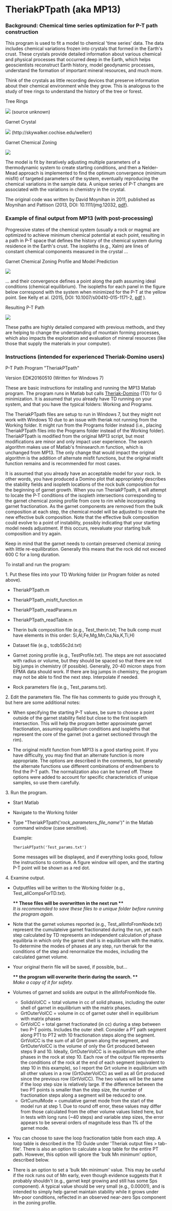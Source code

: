 # TheriakPTpath (aka MP13)
### Background: Chemical time series optimization for P-T path construction

This program is used to fit a model to chemical 'time series' data.  The data includes
chemical variations frozen into crystals that formed in the Earth's crust.  These crystals
provide detailed information about various chemical and physical processes that occurred deep
in the Earth, which helps geoscientists reconstruct Earth history, model geodynamic
processes, understand the formation of important mineral resources, and much more.

Think of the crystals as little recording devices that preserve information about their
chemical environment while they grow.  This is analogous to the study of tree rings to
understand the history of the tree or forest.


Tree Rings

<img src="https://github.com/ericdavidkelly/MP13/blob/master/Tree_rings.jpg"/>
(source unknown)



Garnet Crystal

<img src="https://github.com/ericdavidkelly/MP13/blob/master/grt_crystal.jpg"/>
(http://skywalker.cochise.edu/wellerr)



Garnet Chemical Zoning

<img src="https://github.com/ericdavidkelly/MP13/blob/master/grt_chem.jpg"/>



The model is fit by iteratively adjusting multiple parameters of a thermodynamic system
to create starting conditions, and then a Nelder-Mead approach is implemented to find
the optimum convergence (minimum misfit) of targeted parameters of the system, eventually
reproducing the chemical variations in the sample data.  A unique series of P-T changes
are associated with the variations in chemistry in the crystal.

The original code was written by David Moynihan in 2011, published as Moynihan and
Pattison (2013, DOI: 10.1111/jmg.12032,
<a href="https://www.ucalgary.ca/pattison/files/pattison/13moynihanptpath-jmg.pdf" target="_blank">pdf</a>).


### Example of final output from MP13 (with post-processing)
Progressive states of the chemical system (usually a rock or magma) are optimized to
achieve minimum chemical potential at each point, resulting in a path in P-T space that
defines the history of the chemical system during residence in the Earth's crust.  The
isopleths (e.g., Xalm) are lines of constant chemical components measured in the crystal ...


Garnet Chemical Zoning Profile and Model Prediction

<img src="https://github.com/ericdavidkelly/MP13/blob/master/example_output_model_fit.png"/>


... and their convergence defines a point along the path assuming ideal conditions
(chemical equilibrium).  The isopleths for each panel in the figure below correspond with
the system when minimized for the P-T at the yellow point.  See Kelly et al.
(2015, DOI: 10.1007/s00410-015-1171-2,
<a href="https://www.researchgate.net/profile/Michael_Wells5/publication/280667952_An_Early_Cretaceous_garnet_pressure-temperature_path_recording_synconvergent_burial_and_exhumation_from_the_hinterland_of_the_Sevier_orogenic_belt_Albion_Mountains_Idaho/links/55c0ebe708aec0e5f448fbae.pdf" target="_blank">pdf</a>
).


Resulting P-T Path

<img src="https://github.com/ericdavidkelly/MP13/blob/master/example_output_path.png"/>


These paths are highly detailed compared with previous methods, and they are helping
to change the understanding of mountain forming processes, which also impacts the
exploration and evaluation of mineral resources (like those that supply the materials
in your computer).


### Instructions (intended for experienced Theriak-Domino users)

P-T Path Program "TheriakPTpath"

Version EDK20160510 (Written for Windows 7)

These are basic instructions for installing and running the MP13 Matlab program.
The program runs in Matlab but calls
<a href="https://titan.minpet.unibas.ch/minpet/theriak/theruser.html" target="_blank">Theriak-Domino</a>
(TD) for G minimization.  It is assumed that you already have TD running on your
system, and that you have the typical folders: Working and Programs.

The TheriakPTpath files are setup to run in Windows 7, but they might not work with
Windows 10 due to an issue with theriak not running from the Working folder.  It might
run from the Programs folder instead (i.e., placing TheriakPTpath files into the Programs
folder instead of the Working folder).
TheriakPTpath is modified from the original MP13 script,
but most modifications are minor and only impact user experience.  The search algorithm
makes use of Matlab's fminsearch.m function, which is unchanged from MP13.  The only change that
would impact the original algorithm is the addition of alternate misfit functions, but
the original misfit function remains and is recommended for most cases.

It is assumed that you already have an acceptable model for your rock.  In other words,
you have produced a Domino plot that appropriately describes the stability fields and
isopleth locations of the rock bulk composition for the beginning of garnet growth.
When you run TheriakPTpath, it will attempt to locate the P-T conditions of the isopleth
intersections corresponding to the garnet chemical zoning profile from core to rim while
incorporating garnet fractionation.  As the garnet components are removed from the bulk
composition at each step, the chemical model will be adjusted to create the new effective
bulk composition.  Note that the effective bulk composition could evolve to a point of
instability, possibly indicating that your starting model needs adjustment.  If this occurs,
reevaluate your starting bulk composition and try again.

Keep in mind that the garnet needs to contain preserved chemical zoning with little
re-equilibration.  Generally this means that the rock did not exceed 600 C for a long
duration.


To install and run the program:

1\. Put these files into your TD Working folder (or Program folder as noted above).

  * TheriakPTpath.m

  * TheriakPTpath_misfit_function.m

  * TheriakPTpath_readParams.m

  * TheriakPTpath_readTable.m

  * Therin bulk composition file (e.g., Test_therin.txt; The bulk comp must have elements
  in this order: Si,Al,Fe,Mg,Mn,Ca,Na,K,Ti,H)

  * Dataset file (e.g., tcdb55c2d.txt)

  * Garnet zoning profile (e.g., TestProfile.txt).  The steps are not associated with
radius or volume, but they should be spaced so that there are not big jumps in chemistry
(if possible).  Generally, 20-40 micron steps from EPMA data should work.  If there are
big jumps in chemistry, the program may not be able to find the next step.  Interpolate
if needed.

  * Rock parameters file (e.g., Test_params.txt).

2\. Edit the parameters file.  The file has comments to guide you through it, but here are some additional notes:

  * When specifying the starting P-T values, be sure to choose a point outside of the garnet
stability field but close to the first isopleth intersection.  This will help the program
better approximate garnet fractionation, assuming equilibrium conditions and isopleths
that represent the core of the garnet (not a garnet sectioned through the rim).

  * The original misfit function from MP13 is a good starting point.  If you have difficulty,
you may find that an alternate function is more appropriate.  The options are described
in the comments, but generally the alternate functions use different combinations of
endmembers to find the P-T path.  The normalization also can be turned off.  These options
were added to account for specific characteristics of unique samples, so use them carefully.

3\. Run the program.
  
  * Start Matlab
  * Navigate to the Working folder
  * Type "TheriakPTpath('_rock_parameters_file_name_')" in the Matlab command window (case sensitive).
  
    Example:
    ```
    TheriakPTpath('Test_params.txt')
    ```
    Some messages will be displayed, and if everything looks good, follow the instructions
    to continue.  A figure window will open, and the starting P-T point will be shown as a red dot.

4\. Examine output.
  
  * Outputfiles will be written to the Working folder (e.g., Test_allCompsForTD.txt).
    
    __\*\* These files will be overwritten in the next run \*\*__  
    _It is recommended to save these files to a unique folder before running the program again._
  
  * Note that the garnet volumes reported (e.g., Test_allInfoFromNode.txt) represent the
cumulateive garnet fractionated during the run, yet each step calculated by TD represents
an independent calculation of phase equilibria in which only the garnet shell is in
equilibrium with the matrix.  To determine the modes of phases at any step, run theriak
for the conditions of the step and renormalize the modes, including the calculated garnet
volume.

  * Your original therin file will be saved, if possible, but...

    __\*\* the program will overwrite therin during the search. \*\*__  
    _Make a copy of it for safety._

  * Volumes of garnet and solids are output in the allInfoFromNode file.
    * SolidsVolCC = total volume in cc of solid phases, including the outer shell of garnet
in equilibrium with the matrix phases.
    * GrtOuterVolCC = volume in cc of garnet outer shell in equilibrium with matrix phases
    * GrtVolCC = total garnet fractionated (in cc) during a step between two P-T points.
Includes the outer shell.
  Consider a PT path segment along PT1 to PT2 with 10 fractionation steps along the segment.
    GrtVolCC is the sum of all Grt grown along the segment, and GrtOuterVolCC is the volume of only the Grt produced between steps 9 and 10.  Ideally, GrtOuterVolCC is in equilibrium with the other phases in the rock at step 10.  Each row of the output file represents the conditions of the rock at the end of each segment (equivalent to step 10 in this example), so I report the Grt volume in equilibrium with all other values in a row (GrtOuterVolCC) as well as all Grt produced since the previous row (GrtVolCC).  The two values will be the same if the loop step size is relatively large.  If the difference between the two PT points is smaller than the step size, the number of fractionation steps along a segment will be reduced to one.
    * GrtCumulMode = cumulative garnet mode from the start of the model run at step 1.  Due
to round off error, these values may differ from those calculated from the other volume
values listed here, but in tests with long runs (\~40 steps) and variable step sizes, the
error appears to be several orders of magnitude less than 1% of the garnet mode.

  * You can choose to save the loop fractionation table from each step.  A loop table is
described in the TD Guide under 'Theriak output files > tab-file'.
There is also an option to calculate a loop table for the entire PT path.  However,
this option will ignore the 'bulk Mn minimum' option, described below.

  * There is an option to set a 'bulk Mn minimum' value.  This may be useful if the rock
runs out of Mn early, even though evidence suggests that it probably shouldn't (e.g.,
garnet kept growing and still has some Sps component).  A typical value should be very
small (e.g., 0.00001), and is intended to simply help garnet maintain stability while
it grows under Mn-poor conditions, reflected in an observed near-zero Sps component
in the zoning profile.
